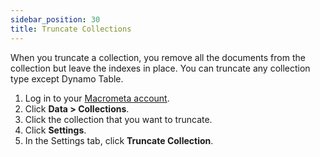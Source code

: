 ```yaml
---
sidebar_position: 30
title: Truncate Collections
---
```


When you truncate a collection, you remove all the documents from the collection but leave the indexes in place. You can truncate any collection type except Dynamo Table.

1. Log in to your [Macrometa account](https://auth-play.macrometa.io/).
1. Click **Data > Collections**.
1. Click the collection that you want to truncate.
1. Click **Settings**.
1. In the Settings tab, click **Truncate Collection**.
